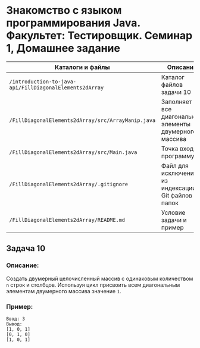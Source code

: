 # Знакомство с языком программирования Java. Факультет: Тестировщик. Семинар 1, Домашнее задание

Каталоги и файлы                                        | Описание
--------------------------------------------------------|-------------------------------------------------------
`/introduction-to-java-api/FillDiagonalElements2dArray` | Каталог файлов задачи 10
`/FillDiagonalElements2dArray/src/ArrayManip.java`      | Заполняет все диагональные элементы двумерного массива 
`/FillDiagonalElements2dArray/src/Main.java`            | Точка входа в программу
`/FillDiagonalElements2dArray/.gitignore`               | Файл для исключения из индексации Git файлов и папок
`/FillDiagonalElements2dArray/README.md`                | Условие задачи и пример

## Задача 10

### Описание:

Создать двумерный целочисленный массив с одинаковым количеством `n` строк и столбцов. Используя цикл присвоить всем диагональным элементам двумерного массива значение `1`.

### Пример:

```
Ввод: 3
Вывод:
[1, 0, 1]
[0, 1, 0]
[1, 0, 1]
```

